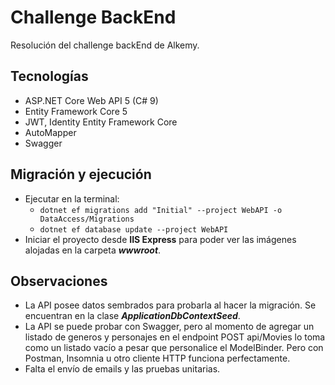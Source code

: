 # Challenge BackEnd
Resolución del challenge backEnd de Alkemy.

## Tecnologías
* ASP.NET Core Web API 5 (C# 9)
* Entity Framework Core 5
* JWT, Identity Entity Framework Core
* AutoMapper
* Swagger

## Migración y ejecución
* Ejecutar en la terminal: 
  * `dotnet ef migrations add "Initial" --project WebAPI -o DataAccess/Migrations`
  * `dotnet ef database update --project WebAPI`
* Iniciar el proyecto desde **IIS Express** para poder ver las imágenes alojadas en la carpeta _**wwwroot**_.

## Observaciones
* La API posee datos sembrados para probarla al hacer la migración. Se encuentran en la clase _**ApplicationDbContextSeed**_.
* La API se puede probar con Swagger, pero al momento de agregar un listado de generos y personajes en el endpoint POST api/Movies lo toma como un listado vacío
  a pesar que personalice el ModelBinder. Pero con Postman, Insomnia u otro cliente HTTP funciona perfectamente.
* Falta el envío de emails y las pruebas unitarias.
